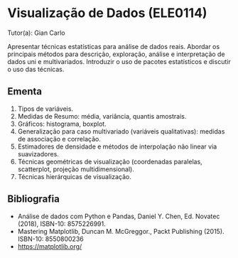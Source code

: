 # Visualização de Dados (ELE0114)

Tutor(a): Gian Carlo

Apresentar técnicas estatísticas para análise de dados reais. Abordar os principais métodos para descrição, exploração, análise e interpretação de dados uni e multivariados. Introduzir o uso de pacotes estatísticos e discutir o uso das técnicas.

## Ementa

1. Tipos de variáveis.
2. Medidas de Resumo: média, variância, quantis amostrais.
3. Gráficos: histograma, boxplot.
4. Generalização para caso multivariado (variáveis qualitativas): medidas de associação e correlação.
5. Estimadores de densidade e métodos de interpolação não linear via suavizadores.
6. Técnicas geométricas de visualização (coordenadas paralelas, scatterplot, projeção multidimensional).
7. Técnicas hierárquicas de visualização.

## Bibliografia

- Análise de dados com Python e Pandas, Daniel Y. Chen, Ed. Novatec (2018), ISBN-10: 8575226991.
- Mastering Matplotlib, Duncan M. McGreggor., Packt Publishing (2015). ISBN-10: 8550800236
- <https://matplotlib.org/>

